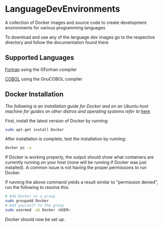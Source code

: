 # LanguageDevEnvironments

A collection of Docker images and source code to create development environments for various programming languages

To download and use any of the language dev images go to the respective directory and follow the documentation found there

## Supported Languages

[Fortran](https://github.com/dgisolfi/LanguageDevEnvironments/tree/master/Fortran) using the GFortran compiler

[COBOL](https://github.com/dgisolfi/LanguageDevEnvironments/tree/master/COBOL) using the GnuCOBOL compiler

## Docker Installation

*The following is an installation guide for Docker and on an Ubuntu host machine for guides on other distros and operating systems refer to* [here](https://docs.docker.com/install/) 

First, install the latest version of Docker by running: 

```bash
sudo apt-get install Docker
```

After installation is complete, test the installation by running:

```bash
docker ps -a
```

If Docker is working properly, the output should show what containers are currently running on your host (none will be running if Docker was just installed). A common issue is not having the proper permissions to run Docker. 

If running the above command yields a result similar to "permission denied", run the following to resolve this:

```bash
# Add Docker as a group
sudo groupadd Docker
# Add yourself to the group
sudo usermod -aG Docker <USER>
```
Docker should now be set up.
